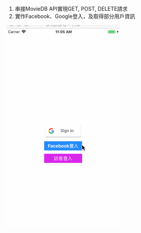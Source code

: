 1. 串接MovieDB API實現GET, POST, DELETE請求
2. 實作Facebook、Google登入，及取得部分用戶資訊


![AppPhoto.gif](AppPhoto.gif)
